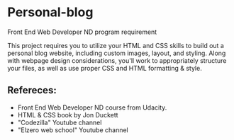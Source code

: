 # Personal-blog
Front End Web Developer ND program requirement

This project requires you to utilize your HTML and CSS skills to build out a personal blog website, including custom images, layout, and styling. Along with webpage design considerations, you'll work to appropriately structure your files, as well as use proper CSS and HTML formatting & style.

## Refereces: 
- Front End Web Developer ND course from Udacity.
- HTML & CSS book by Jon Duckett
- "Codezilla" Youtube channel
- "Elzero web school" Youtube channel
